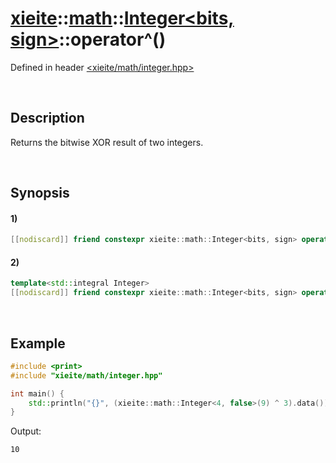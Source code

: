 # [xieite](../../../../../xieite.md)\:\:[math](../../../../../math.md)\:\:[Integer<bits, sign>](../../../../integer.md)\:\:operator^\(\)
Defined in header [<xieite/math/integer.hpp>](../../../../../../../include/xieite/math/integer.hpp)

&nbsp;

## Description
Returns the bitwise XOR result of two integers.

&nbsp;

## Synopsis
#### 1)
```cpp
[[nodiscard]] friend constexpr xieite::math::Integer<bits, sign> operator^(xieite::math::Integer<bits, sign> leftOperand, xieite::math::Integer<bits, sign> rightOperand) noexcept;
```
#### 2)
```cpp
template<std::integral Integer>
[[nodiscard]] friend constexpr xieite::math::Integer<bits, sign> operator^(xieite::math::Integer<bits, sign> leftOperand, Integer rightOperand) noexcept;
```

&nbsp;

## Example
```cpp
#include <print>
#include "xieite/math/integer.hpp"

int main() {
    std::println("{}", (xieite::math::Integer<4, false>(9) ^ 3).data());
}
```
Output:
```
10
```
